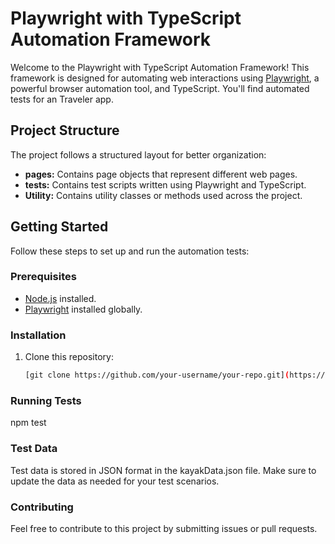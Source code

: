 # Playwright with TypeScript Automation Framework

Welcome to the Playwright with TypeScript Automation Framework! This framework is designed for automating web interactions using [Playwright](https://playwright.dev/), a powerful browser automation tool, and TypeScript. You'll find automated tests for an Traveler app.

## Project Structure

The project follows a structured layout for better organization:

- **pages:** Contains page objects that represent different web pages.
- **tests:** Contains test scripts written using Playwright and TypeScript.
- **Utility:** Contains utility classes or methods used across the project.

## Getting Started

Follow these steps to set up and run the automation tests:

### Prerequisites

- [Node.js](https://nodejs.org/) installed.
- [Playwright](https://playwright.dev/docs/intro#installation) installed globally.

### Installation

1. Clone this repository:

   ```bash
   [git clone https://github.com/your-username/your-repo.git](https://github.com/nadiaghulamali/Playwright-with-Typescript.git)


### Running Tests
npm test

### Test Data
Test data is stored in JSON format in the kayakData.json file. Make sure to update the data as needed for your test scenarios.

### Contributing
Feel free to contribute to this project by submitting issues or pull requests.
